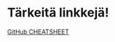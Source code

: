 # Tärkeitä linkkejä!
[GitHub CHEATSHEET](https://github.com/adam-p/markdown-here/wiki/Markdown-Cheatsheet#videos)
